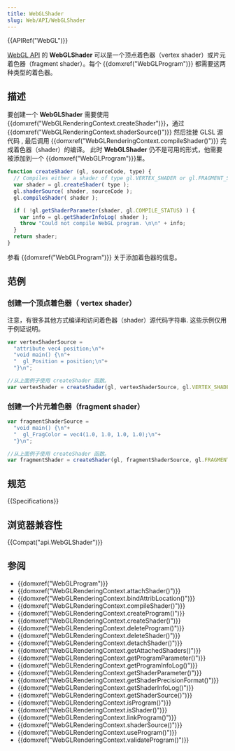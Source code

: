 ```yaml
---
title: WebGLShader
slug: Web/API/WebGLShader
---
```

{{APIRef("WebGL")}}

[WebGL API](/zh-CN/docs/Web/API/WebGL_API) 的 **WebGLShader** 可以是一个顶点着色器（vertex shader）或片元着色器（fragment shader）。每个 {{domxref("WebGLProgram")}} 都需要这两种类型的着色器。

## 描述

要创建一个 **WebGLShader** 需要使用 {{domxref("WebGLRenderingContext.createShader")}}，通过 {{domxref("WebGLRenderingContext.shaderSource()")}} 然后挂接 GLSL 源代码 , 最后调用 {{domxref("WebGLRenderingContext.compileShader()")}} 完成着色器（shader）的编译。 此时 **WebGLShader** 仍不是可用的形式，他需要被添加到一个 {{domxref("WebGLProgram")}}里。

```js
function createShader (gl, sourceCode, type) {
  // Compiles either a shader of type gl.VERTEX_SHADER or gl.FRAGMENT_SHADER
  var shader = gl.createShader( type );
  gl.shaderSource( shader, sourceCode );
  gl.compileShader( shader );

  if ( !gl.getShaderParameter(shader, gl.COMPILE_STATUS) ) {
    var info = gl.getShaderInfoLog( shader );
    throw "Could not compile WebGL program. \n\n" + info;
  }
  return shader;
}
```

参看 {{domxref("WebGLProgram")}} 关于添加着色器的信息。

## 范例

### 创建一个顶点着色器（ vertex shader）

注意，有很多其他方式编译和访问着色器（shader）源代码字符串. 这些示例仅用于例证说明。

```js
var vertexShaderSource =
  "attribute vec4 position;\n"+
  "void main() {\n"+
  "  gl_Position = position;\n"+
  "}\n";

//从上面例子使用 createShader 函数。
var vertexShader = createShader(gl, vertexShaderSource, gl.VERTEX_SHADER)
```

### 创建一个片元着色器（fragment shader）

```js
var fragmentShaderSource =
  "void main() {\n"+
  "  gl_FragColor = vec4(1.0, 1.0, 1.0, 1.0);\n"+
  "}\n";

//从上面例子使用 createShader 函数。
var fragmentShader = createShader(gl, fragmentShaderSource, gl.FRAGMENT_SHADER)
```

## 规范

{{Specifications}}

## 浏览器兼容性

{{Compat("api.WebGLShader")}}

## 参阅

- {{domxref("WebGLProgram")}}
- {{domxref("WebGLRenderingContext.attachShader()")}}
- {{domxref("WebGLRenderingContext.bindAttribLocation()")}}
- {{domxref("WebGLRenderingContext.compileShader()")}}
- {{domxref("WebGLRenderingContext.createProgram()")}}
- {{domxref("WebGLRenderingContext.createShader()")}}
- {{domxref("WebGLRenderingContext.deleteProgram()")}}
- {{domxref("WebGLRenderingContext.deleteShader()")}}
- {{domxref("WebGLRenderingContext.detachShader()")}}
- {{domxref("WebGLRenderingContext.getAttachedShaders()")}}
- {{domxref("WebGLRenderingContext.getProgramParameter()")}}
- {{domxref("WebGLRenderingContext.getProgramInfoLog()")}}
- {{domxref("WebGLRenderingContext.getShaderParameter()")}}
- {{domxref("WebGLRenderingContext.getShaderPrecisionFormat()")}}
- {{domxref("WebGLRenderingContext.getShaderInfoLog()")}}
- {{domxref("WebGLRenderingContext.getShaderSource()")}}
- {{domxref("WebGLRenderingContext.isProgram()")}}
- {{domxref("WebGLRenderingContext.isShader()")}}
- {{domxref("WebGLRenderingContext.linkProgram()")}}
- {{domxref("WebGLRenderingContext.shaderSource()")}}
- {{domxref("WebGLRenderingContext.useProgram()")}}
- {{domxref("WebGLRenderingContext.validateProgram()")}}
